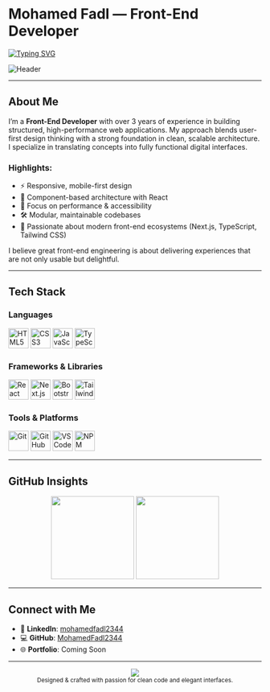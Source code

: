 # Mohamed Fadl — Front-End Developer

[![Typing SVG](https://readme-typing-svg.herokuapp.com?font=Fira+Code&duration=3000&pause=1000&center=true&width=500&lines=Front-End+Developer;Clean+Code+Craftsman;Modern+UI+Engineer)](https://git.io/typing-svg)

![Header](https://capsule-render.vercel.app/api?type=waving&color=0:007ACC,100:00C8FF&height=160&section=header&text=Welcome%20to%20My%20Profile!&fontSize=35&fontColor=ffffff)

---

## About Me

I’m a **Front-End Developer** with over 3 years of experience in building structured, high-performance web applications. My approach blends user-first design thinking with a strong foundation in clean, scalable architecture. I specialize in translating concepts into fully functional digital interfaces.

### Highlights:
- ⚡️ Responsive, mobile-first design
- 🧩 Component-based architecture with React
- 🎯 Focus on performance & accessibility
- 🛠 Modular, maintainable codebases
- 🚀 Passionate about modern front-end ecosystems (Next.js, TypeScript, Tailwind CSS)

I believe great front-end engineering is about delivering experiences that are not only usable but delightful.

---

## Tech Stack

### Languages
<p>
  <img src="https://cdn.jsdelivr.net/gh/devicons/devicon/icons/html5/html5-original.svg" height="40" alt="HTML5" />
  <img src="https://cdn.jsdelivr.net/gh/devicons/devicon/icons/css3/css3-original.svg" height="40" alt="CSS3" />
  <img src="https://cdn.jsdelivr.net/gh/devicons/devicon/icons/javascript/javascript-original.svg" height="40" alt="JavaScript" />
  <img src="https://cdn.jsdelivr.net/gh/devicons/devicon/icons/typescript/typescript-original.svg" height="40" alt="TypeScript" />
</p>

### Frameworks & Libraries
<p>
  <img src="https://cdn.jsdelivr.net/gh/devicons/devicon/icons/react/react-original.svg" height="40" alt="React" />
  <img src="https://cdn.jsdelivr.net/gh/devicons/devicon/icons/nextjs/nextjs-original.svg" height="40" alt="Next.js" />
  <img src="https://cdn.jsdelivr.net/gh/devicons/devicon/icons/bootstrap/bootstrap-original.svg" height="40" alt="Bootstrap" />
  <img src="https://cdn.jsdelivr.net/gh/devicons/devicon/icons/tailwindcss/tailwindcss-plain.svg" height="40" alt="Tailwind" />
</p>

### Tools & Platforms
<p>
  <img src="https://cdn.jsdelivr.net/gh/devicons/devicon/icons/git/git-original.svg" height="40" alt="Git" />
  <img src="https://cdn.jsdelivr.net/gh/devicons/devicon/icons/github/github-original.svg" height="40" alt="GitHub" />
  <img src="https://cdn.jsdelivr.net/gh/devicons/devicon/icons/vscode/vscode-original.svg" height="40" alt="VSCode" />
  <img src="https://cdn.jsdelivr.net/gh/devicons/devicon/icons/npm/npm-original-wordmark.svg" height="40" alt="NPM" />
</p>

---

## GitHub Insights

<p align="center">
  <img src="https://github-readme-stats.vercel.app/api?username=MohamedFadl2344&show_icons=true&theme=tokyonight&hide_border=true" height="165" />
  <img src="https://github-readme-stats.vercel.app/api/top-langs/?username=MohamedFadl2344&layout=compact&theme=tokyonight&hide_border=true" height="165" />
</p>

---

## Connect with Me

- 🔗 **LinkedIn**: [mohamedfadl2344](https://linkedin.com/in/mohamedfadl2344)
- 💻 **GitHub**: [MohamedFadl2344](https://github.com/MohamedFadl2344)
- 🌐 **Portfolio**: Coming Soon

---

<p align="center">
  <img src="https://capsule-render.vercel.app/api?type=waving&color=0:00C8FF,100:007ACC&height=120&section=footer" />
  <br />
  <sub>Designed & crafted with passion for clean code and elegant interfaces.</sub>
</p>
